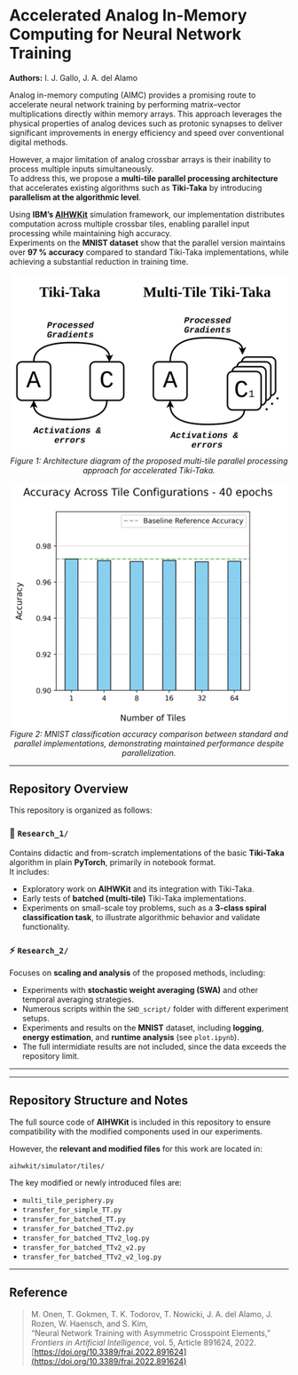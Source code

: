 # Accelerated Analog In-Memory Computing for Neural Network Training

**Authors:** I. J. Gallo, J. A. del Alamo  

Analog in-memory computing (AIMC) provides a promising route to accelerate neural network training by performing matrix–vector multiplications directly within memory arrays. This approach leverages the physical properties of analog devices such as protonic synapses to deliver significant improvements in energy efficiency and speed over conventional digital methods.

However, a major limitation of analog crossbar arrays is their inability to process multiple inputs simultaneously.  
To address this, we propose a **multi-tile parallel processing architecture** that accelerates existing algorithms such as **Tiki-Taka** by introducing **parallelism at the algorithmic level**.

Using **IBM’s [AIHWKit](https://github.com/IBM/aihwkit)** simulation framework, our implementation distributes computation across multiple crossbar tiles, enabling parallel input processing while maintaining high accuracy.  
Experiments on the **MNIST dataset** show that the parallel version maintains over **97 % accuracy** compared to standard Tiki-Taka implementations, while achieving a substantial reduction in training time.

<p align="center">
  <img src="images/jimenez_multitile_01.jpg" width="500"><br>
  <em>Figure 1: Architecture diagram of the proposed multi-tile parallel processing approach for accelerated Tiki-Taka.</em>
</p>

<p align="center">
  <img src="images/jimenez_multitile_02.jpg" width="500"><br>
  <em>Figure 2: MNIST classification accuracy comparison between standard and parallel implementations, demonstrating maintained performance despite parallelization.</em>
</p>

---

## Repository Overview

This repository is organized as follows:

### 🧩 `Research_1/`
Contains didactic and from-scratch implementations of the basic **Tiki-Taka** algorithm in plain **PyTorch**, primarily in notebook format.  
It includes:
- Exploratory work on **AIHWKit** and its integration with Tiki-Taka.  
- Early tests of **batched (multi-tile)** Tiki-Taka implementations.  
- Experiments on small-scale toy problems, such as a **3-class spiral classification task**, to illustrate algorithmic behavior and validate functionality.

### ⚡ `Research_2/`
Focuses on **scaling and analysis** of the proposed methods, including:
- Experiments with **stochastic weight averaging (SWA)** and other temporal averaging strategies.  
- Numerous scripts within the `SHD_script/` folder with different experiment setups. 
- Experiments and results on the **MNIST** dataset, including **logging**, **energy estimation**, and **runtime analysis** (see `plot.ipynb`).
- The full intermidiate results are not included, since the data exceeds the repository limit.

---


---

## Repository Structure and Notes

The full source code of **AIHWKit** is included in this repository to ensure compatibility with the modified components used in our experiments.  

However, the **relevant and modified files** for this work are located in:  
```
aihwkit/simulator/tiles/
```

The key modified or newly introduced files are:

- `multi_tile_periphery.py`  
- `transfer_for_simple_TT.py`  
- `transfer_for_batched_TT.py`  
- `transfer_for_batched_TTv2.py`  
- `transfer_for_batched_TTv2_log.py`  
- `transfer_for_batched_TTv2_v2.py`  
- `transfer_for_batched_TTv2_v2_log.py`

---

## Reference

> M. Onen, T. Gokmen, T. K. Todorov, T. Nowicki, J. A. del Alamo, J. Rozen, W. Haensch, and S. Kim,  
> “Neural Network Training with Asymmetric Crosspoint Elements,”  
> *Frontiers in Artificial Intelligence*, vol. 5, Article 891624, 2022.  
> [https://doi.org/10.3389/frai.2022.891624](https://doi.org/10.3389/frai.2022.891624)

